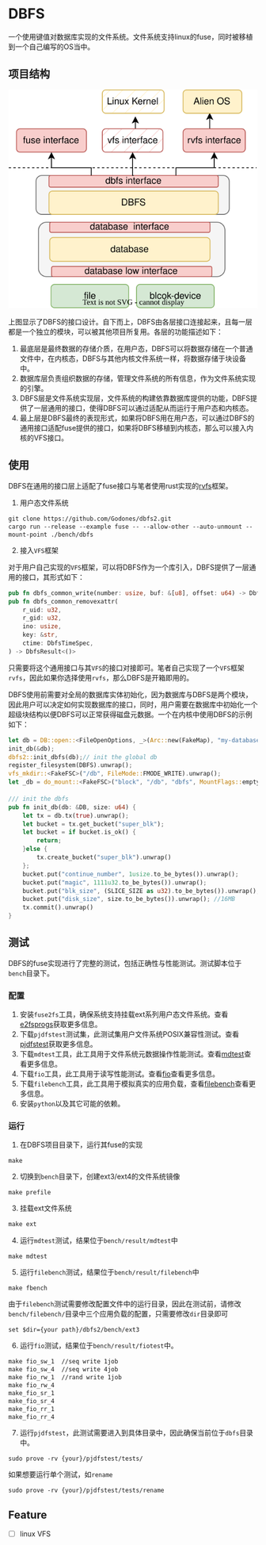 # DBFS

一个使用键值对数据库实现的文件系统。文件系统支持linux的fuse，同时被移植到一个自己编写的OS当中。

## 项目结构

![fsinterface.drawio](assert/fsinterface.drawio.svg)

上图显示了DBFS的接口设计。自下而上，DBFS由各层接口连接起来，且每一层都是一个独立的模块，可以被其他项目所复用。各层的功能描述如下：

1. 最底层是最终数据的存储介质，在用户态，DBFS可以将数据存储在一个普通文件中，在内核态，DBFS与其他内核文件系统一样，将数据存储于块设备中。
2. 数据库层负责组织数据的存储，管理文件系统的所有信息，作为文件系统实现的引擎。
3. DBFS层是文件系统实现层，文件系统的构建依靠数据库提供的功能，DBFS提供了一层通用的接口，使得DBFS可以通过适配从而运行于用户态和内核态。
4. 最上层是DBFS最终的表现形式，如果将DBFS用在用户态，可以通过DBFS的通用接口适配fuse提供的接口，如果将DBFS移植到内核态，那么可以接入内核的VFS接口。



## 使用

DBFS在通用的接口层上适配了fuse接口与笔者使用rust实现的[rvfs](https://github.com/Godones/rvfs)框架。

1. 用户态文件系统

```
git clone https://github.com/Godones/dbfs2.git
cargo run --release --example fuse -- --allow-other --auto-unmount --mount-point ./bench/dbfs
```

2. 接入`VFS`框架

对于用户自己实现的`VFS`框架，可以将DBFS作为一个库引入，DBFS提供了一层通用的接口，其形式如下：

```rust
pub fn dbfs_common_write(number: usize, buf: &[u8], offset: u64) -> DbfsResult<usize> 
pub fn dbfs_common_removexattr(
    r_uid: u32,
    r_gid: u32,
    ino: usize,
    key: &str,
    ctime: DbfsTimeSpec,
) -> DbfsResult<()> 
```

只需要将这个通用接口与其`VFS`的接口对接即可。笔者自己实现了一个`VFS`框架`rvfs`，因此如果你选择使用`rvfs`，那么DBFS是开箱即用的。

DBFS使用前需要对全局的数据库实体初始化，因为数据库与DBFS是两个模块，因此用户可以决定如何实现数据库的接口，同时，用户需要在数据库中初始化一个超级块结构以便DBFS可以正常获得磁盘元数据。一个在内核中使用DBFS的示例如下：

```rust
let db = DB::open::<FileOpenOptions, _>(Arc::new(FakeMap), "my-database.db").unwrap();
init_db(&db);
dbfs2::init_dbfs(db);// init the global db
register_filesystem(DBFS).unwrap();
vfs_mkdir::<FakeFSC>("/db", FileMode::FMODE_WRITE).unwrap();
let _db = do_mount::<FakeFSC>("block", "/db", "dbfs", MountFlags::empty(), None).unwrap();

/// init the dbfs
pub fn init_db(db: &DB, size: u64) {
    let tx = db.tx(true).unwrap();
    let bucket = tx.get_bucket("super_blk");
    let bucket = if bucket.is_ok() {
        return;
    }else {
        tx.create_bucket("super_blk").unwrap()
    };
    bucket.put("continue_number", 1usize.to_be_bytes()).unwrap();
    bucket.put("magic", 1111u32.to_be_bytes()).unwrap();
    bucket.put("blk_size", (SLICE_SIZE as u32).to_be_bytes()).unwrap();
    bucket.put("disk_size", size.to_be_bytes()).unwrap(); //16MB
    tx.commit().unwrap()
}
```



## 测试

DBFS的fuse实现进行了完整的测试，包括正确性与性能测试。测试脚本位于`bench`目录下。

### 配置

1. 安装`fuse2fs`工具，确保系统支持挂载ext系列用户态文件系统。查看[e2fsprogs](https://github.com/tytso/e2fsprogs/tree/master)获取更多信息。
2. 下载`pjdfstest`测试集，此测试集用户文件系统POSIX兼容性测试。查看[pjdfstest](https://github.com/pjd/pjdfstest)获取更多信息。
3. 下载`mdtest`工具，此工具用于文件系统元数据操作性能测试。查看[mdtest](https://www.gsp.com/cgi-bin/man.cgi?section=1&topic=mdtest)查看更多信息。
4. 下载`fio`工具，此工具用于读写性能测试。查看[fio](https://github.com/axboe/fio)查看更多信息。
5. 下载`filebench`工具，此工具用于模拟真实的应用负载，查看[filebench](https://github.com/filebench/filebench)查看更多信息。
6. 安装`python`以及其它可能的依赖。

### 运行

1. 在DBFS项目目录下，运行其fuse的实现

```
make
```

2. 切换到`bench`目录下，创建ext3/ext4的文件系统镜像

```
make prefile
```

3. 挂载ext文件系统

```4
make ext
```

4. 运行`mdtest`测试，结果位于`bench/result/mdtest`中

```
make mdtest
```

5. 运行`filebench`测试，结果位于`bench/result/filebench`中

```
make fbench
```

由于`filebench`测试需要修改配置文件中的运行目录，因此在测试前，请修改`bench/filebench/`目录中三个应用负载的配置，只需要修改`dir`目录即可

```
set $dir={your path}/dbfs2/bench/ext3
```

6. 运行`fio`测试，结果位于`bench/result/fiotest`中。

```
make fio_sw_1  //seq write 1job
make fio_sw_4  //seq write 4job
make fio_rw_1  //rand write 1job
make fio_rw_4
make_fio_sr_1
make_fio_sr_4
make_fio_rr_1
make_fio_rr_4
```

7. 运行`pjdfstest`，此测试需要进入到具体目录中，因此确保当前位于`dbfs`目录中。

```
sudo prove -rv {your}/pjdfstest/tests/
```

如果想要运行单个测试，如`rename`

```
sudo prove -rv {your}/pjdfstest/tests/rename
```



## Feature

- [ ] linux VFS
